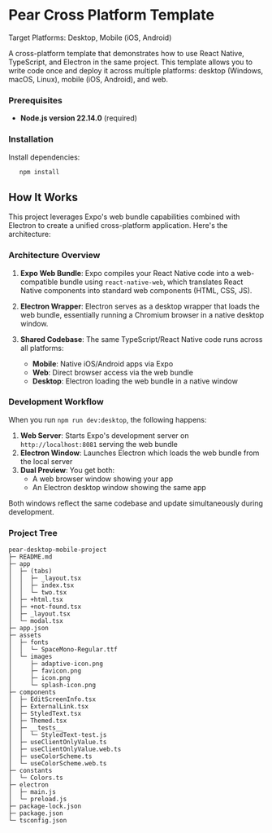 # Pear Cross Platform Template

Target Platforms: Desktop, Mobile (iOS, Android)

A cross-platform template that demonstrates how to use React Native, TypeScript, and Electron in the same project. This template allows you to write code once and deploy it across multiple platforms: desktop (Windows, macOS, Linux), mobile (iOS, Android), and web.

### Prerequisites

- **Node.js version 22.14.0** (required)

### Installation

Install dependencies:
```bash
   npm install
```

## How It Works

This project leverages Expo's web bundle capabilities combined with Electron to create a unified cross-platform application. Here's the architecture:

### Architecture Overview

1. **Expo Web Bundle**: Expo compiles your React Native code into a web-compatible bundle using `react-native-web`, which translates React Native components into standard web components (HTML, CSS, JS).

2. **Electron Wrapper**: Electron serves as a desktop wrapper that loads the web bundle, essentially running a Chromium browser in a native desktop window.

3. **Shared Codebase**: The same TypeScript/React Native code runs across all platforms:
   - **Mobile**: Native iOS/Android apps via Expo
   - **Web**: Direct browser access via the web bundle
   - **Desktop**: Electron loading the web bundle in a native window

### Development Workflow

When you run `npm run dev:desktop`, the following happens:

1. **Web Server**: Starts Expo's development server on `http://localhost:8081` serving the web bundle
2. **Electron Window**: Launches Electron which loads the web bundle from the local server
3. **Dual Preview**: You get both:
   - A web browser window showing your app
   - An Electron desktop window showing the same app

Both windows reflect the same codebase and update simultaneously during development.

### Project Tree

```
pear-desktop-mobile-project
├─ README.md
├─ app
│  ├─ (tabs)
│  │  ├─ _layout.tsx
│  │  ├─ index.tsx
│  │  └─ two.tsx
│  ├─ +html.tsx
│  ├─ +not-found.tsx
│  ├─ _layout.tsx
│  └─ modal.tsx
├─ app.json
├─ assets
│  ├─ fonts
│  │  └─ SpaceMono-Regular.ttf
│  └─ images
│     ├─ adaptive-icon.png
│     ├─ favicon.png
│     ├─ icon.png
│     └─ splash-icon.png
├─ components
│  ├─ EditScreenInfo.tsx
│  ├─ ExternalLink.tsx
│  ├─ StyledText.tsx
│  ├─ Themed.tsx
│  ├─ __tests__
│  │  └─ StyledText-test.js
│  ├─ useClientOnlyValue.ts
│  ├─ useClientOnlyValue.web.ts
│  ├─ useColorScheme.ts
│  └─ useColorScheme.web.ts
├─ constants
│  └─ Colors.ts
├─ electron
│  ├─ main.js
│  └─ preload.js
├─ package-lock.json
├─ package.json
└─ tsconfig.json

```
